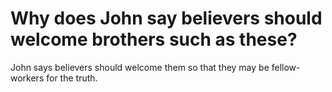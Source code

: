 # Why does John say believers should welcome brothers such as these?

John says believers should welcome them so that they may be fellow-workers for the truth.
